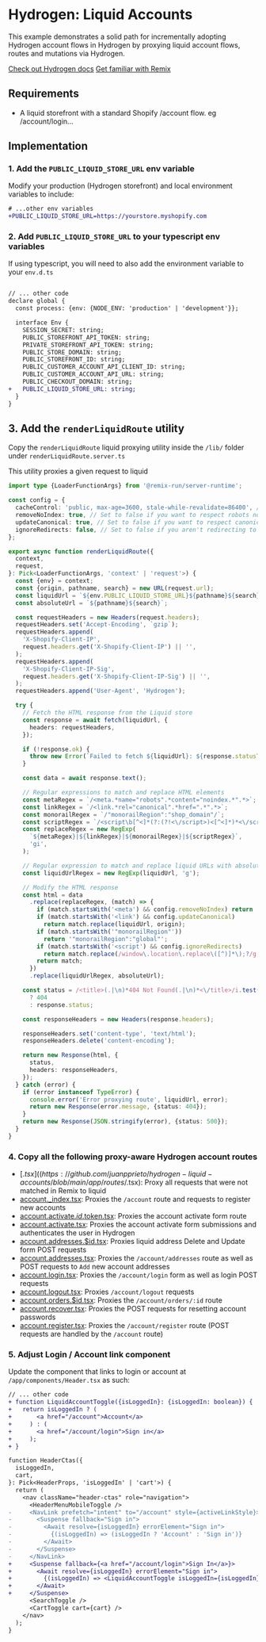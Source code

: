 # Hydrogen: Liquid Accounts

This example demonstrates a solid path for incrementally adopting Hydrogen account 
flows in Hydrogen by proxying liquid account flows, routes and mutations via Hydrogen.

[Check out Hydrogen docs](https://shopify.dev/custom-storefronts/hydrogen)
[Get familiar with Remix](https://remix.run/docs/en/v1)

## Requirements

- A liquid storefront with a standard Shopify /account flow. eg /account/login...

## Implementation

### 1. Add the `PUBLIC_LIQUID_STORE_URL` env variable 

Modify your production (Hydrogen storefront) and local environment variables to include:

```diff
# ...other env variables
+PUBLIC_LIQUID_STORE_URL=https://yourstore.myshopify.com
```

### 2. Add `PUBLIC_LIQUID_STORE_URL` to your typescript env variables

If using typescript, you will need to also add the environment variable to your `env.d.ts`


```diff

// ... other code
declare global {
  const process: {env: {NODE_ENV: 'production' | 'development'}};

  interface Env {
    SESSION_SECRET: string;
    PUBLIC_STOREFRONT_API_TOKEN: string;
    PRIVATE_STOREFRONT_API_TOKEN: string;
    PUBLIC_STORE_DOMAIN: string;
    PUBLIC_STOREFRONT_ID: string;
    PUBLIC_CUSTOMER_ACCOUNT_API_CLIENT_ID: string;
    PUBLIC_CUSTOMER_ACCOUNT_API_URL: string;
    PUBLIC_CHECKOUT_DOMAIN: string;
+   PUBLIC_LIQUID_STORE_URL: string;
  }
}
```

## 3. Add the `renderLiquidRoute` utility

Copy the `renderLiquidRoute` liquid proxying utility inside the `/lib/` folder under
`renderLiquidRoute.server.ts`

This utility proxies a given request to liquid

```ts
import type {LoaderFunctionArgs} from '@remix-run/server-runtime';

const config = {
  cacheControl: 'public, max-age=3600, stale-while-revalidate=86400', // Set to the amount of time you want to cache the page, in seconds
  removeNoIndex: true, // Set to false if you want to respect robots noindex tags
  updateCanonical: true, // Set to false if you want to respect canonical meta tags
  ignoreRedirects: false, // Set to false if you aren't redirecting to Hydrogen in your theme
};

export async function renderLiquidRoute({
  context,
  request,
}: Pick<LoaderFunctionArgs, 'context' | 'request'>) {
  const {env} = context;
  const {origin, pathname, search} = new URL(request.url);
  const liquidUrl = `${env.PUBLIC_LIQUID_STORE_URL}${pathname}${search}`;
  const absoluteUrl = `${pathname}${search}`;

  const requestHeaders = new Headers(request.headers);
  requestHeaders.set('Accept-Encoding', `gzip`);
  requestHeaders.append(
    'X-Shopify-Client-IP',
    request.headers.get('X-Shopify-Client-IP') || '',
  );
  requestHeaders.append(
    'X-Shopify-Client-IP-Sig',
    request.headers.get('X-Shopify-Client-IP-Sig') || '',
  );
  requestHeaders.append('User-Agent', 'Hydrogen');

  try {
    // Fetch the HTML response from the Liquid store
    const response = await fetch(liquidUrl, {
      headers: requestHeaders,
    });

    if (!response.ok) {
      throw new Error(`Failed to fetch ${liquidUrl}: ${response.statusText}`);
    }

    const data = await response.text();

    // Regular expressions to match and replace HTML elements
    const metaRegex = `/<meta.*name="robots".*content="noindex.*".*>`;
    const linkRegex = `/<link.*rel="canonical".*href=".*".*>`;
    const monorailRegex = `/"monorailRegion":"shop_domain"/`;
    const scriptRegex = `/<script\b[^<]*(?:(?!<\/script>)<[^<]*)*<\/script>/`;
    const replaceRegex = new RegExp(
      `${metaRegex}|${linkRegex}|${monorailRegex}|${scriptRegex}`,
      'gi',
    );

    // Regular expression to match and replace liquid URLs with absolute URLs
    const liquidUrlRegex = new RegExp(liquidUrl, 'g');

    // Modify the HTML response
    const html = data
      .replace(replaceRegex, (match) => {
        if (match.startsWith('<meta') && config.removeNoIndex) return '';
        if (match.startsWith('<link') && config.updateCanonical)
          return match.replace(liquidUrl, origin);
        if (match.startsWith('"monorailRegion"'))
          return '"monorailRegion":"global"';
        if (match.startsWith('<script') && config.ignoreRedirects)
          return match.replace(/window\.location\.replace\([^)]*\);?/g, '');
        return match;
      })
      .replace(liquidUrlRegex, absoluteUrl);

    const status = /<title>(.|\n)*404 Not Found(.|\n)*<\/title>/i.test(data)
      ? 404
      : response.status;

    const responseHeaders = new Headers(response.headers);

    responseHeaders.set('content-type', 'text/html');
    responseHeaders.delete('content-encoding');

    return new Response(html, {
      status,
      headers: responseHeaders,
    });
  } catch (error) {
    if (error instanceof TypeError) {
      console.error('Error proxying route', liquidUrl, error);
      return new Response(error.message, {status: 404});
    }
    return new Response(JSON.stringify(error), {status: 500});
  }
}
```

### 4. Copy all the following proxy-aware Hydrogen account routes

- [$.tsx]((https://github.com/juanpprieto/hydrogen-liquid-accounts/blob/main/app/routes/$.tsx): Proxy all requests that were not matched in Remix to liquid
- [account._index.tsx](https://github.com/juanpprieto/hydrogen-liquid-accounts/blob/main/app/routes/account._index.tsx): Proxies the `/account` route 
and requests to register new accounts
- [account.activate.$id.$token.tsx](https://github.com/juanpprieto/hydrogen-liquid-accounts/blob/main/app/routes/account.activate.%24id.%24token.tsx): Proxies
the account activate form route
- [account.activate.tsx](https://github.com/juanpprieto/hydrogen-liquid-accounts/blob/main/app/routes/account.activate.tsx): Proxies the account activate form
submissions and authenticates the user in Hydrogen
- [account.addresses.$id.tsx](https://github.com/juanpprieto/hydrogen-liquid-accounts/blob/main/app/routes/account.addresses.%24id.tsx): Proxies liquid address
Delete and Update form POST requests
- [account.addresses.tsx](https://github.com/juanpprieto/hydrogen-liquid-accounts/blob/main/app/routes/account.addresses.tsx): Proxies the `/account/addresses`
route as well as POST requests to `Add` new account addresses
- [account.login.tsx](https://github.com/juanpprieto/hydrogen-liquid-accounts/blob/main/app/routes/account.login.tsx): Proxies the `/account/login` form as
well as login POST requests
- [account.logout.tsx](https://github.com/juanpprieto/hydrogen-liquid-accounts/blob/main/app/routes/account.logout.tsx): Proxies `/account/logout` requests
- [account.orders.$id.tsx](https://github.com/juanpprieto/hydrogen-liquid-accounts/blob/main/app/routes/account.orders.%24id.tsx): Proxies the `/account/orders/:id` 
route
- [account.recover.tsx](https://github.com/juanpprieto/hydrogen-liquid-accounts/blob/main/app/routes/account.recover.tsx): Proxies the POST requests for
resetting account passwords
- [account.register.tsx](https://github.com/juanpprieto/hydrogen-liquid-accounts/blob/main/app/routes/account.register.tsx): Proxies the `/account/register`
route (POST requests are handled by the `/account` route)

### 5. Adjust Login / Account link component

Update the component that links to login or account at `/app/components/Header.tsx` as such:
```diff
// ... other code
+ function LiquidAccountToggle({isLoggedIn}: {isLoggedIn: boolean}) {
+   return isLoggedIn ? (
+       <a href="/account">Account</a>
+     ) : (
+       <a href="/account/login">Sign in</a>
+     );
+ }

function HeaderCtas({
  isLoggedIn,
  cart,
}: Pick<HeaderProps, 'isLoggedIn' | 'cart'>) {
  return (
    <nav className="header-ctas" role="navigation">
      <HeaderMenuMobileToggle />
-     <NavLink prefetch="intent" to="/account" style={activeLinkStyle}>
-       <Suspense fallback="Sign in">
-         <Await resolve={isLoggedIn} errorElement="Sign in">
-           {(isLoggedIn) => (isLoggedIn ? 'Account' : 'Sign in')}
-         </Await>
-       </Suspense>
-     </NavLink> 
+     <Suspense fallback={<a href="/account/login">Sign In</a>}>
+       <Await resolve={isLoggedIn} errorElement="Sign in">
+         {(isLoggedIn) => <LiquidAccountToggle isLoggedIn={isLoggedIn} />}
+       </Await>
+     </Suspense>
      <SearchToggle />
      <CartToggle cart={cart} />
    </nav>
  );
}
```
